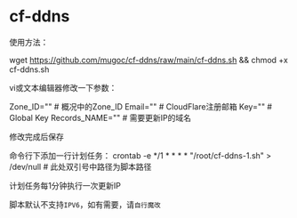 # cf-ddns

使用方法：

wget https://github.com/mugoc/cf-ddns/raw/main/cf-ddns.sh && chmod +x cf-ddns.sh

vi或文本编辑器修改一下参数：

Zone_ID=""			  # 概况中的Zone_ID
Email=""			    # CloudFlare注册邮箱
Key=""				    # Global Key
Records_NAME=""		# 需要更新IP的域名

修改完成后保存

命令行下添加一行计划任务：
crontab -e
*/1 * * * * "/root/cf-ddns-1.sh" > /dev/null   # 此处双引号中路径为脚本路径

计划任务每1分钟执行一次更新IP

脚本默认不支持`IPV6`，如有需要，请`自行魔改`
